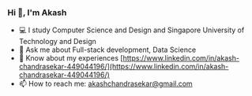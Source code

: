 ### Hi 👋, I'm Akash

- 💻 I study Computer Science and Design and Singapore University of Technology and Design
- 💬 Ask me about Full-stack development, Data Science 
- 📄 Know about my experiences [https://www.linkedin.com/in/akash-chandrasekar-449044196/](https://www.linkedin.com/in/akash-chandrasekar-449044196/)
- 📫 How to reach me: akashchandrasekar@gmail.com
